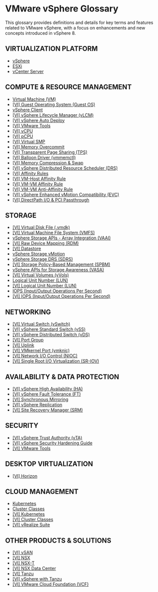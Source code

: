 # VMware vSphere Glossary

This glossary provides definitions and details for key terms and features related to VMware vSphere, with a focus on enhancements and new concepts introduced in vSphere 8.

## VIRTUALIZATION PLATFORM
*   [vSphere](vsphere.md)
*   [ESXi](esxi.md)
*   [vCenter Server](vcenter.md)

## COMPUTE & RESOURCE MANAGEMENT
*   [Virtual Machine (VM)](virtual-machine.md)
*   [[VI] Guest Operating System (Guest OS)](../vi/guest-operating-system.md)
*   [vSphere Client](vsphere-client.md)
*   [[VI] vSphere Lifecycle Manager (vLCM)](../vi/vsphere-lifecycle-manager.md)
*   [[VI] vSphere Auto Deploy](../vi/vsphere-auto-deploy.md)
*   [[VI] VMware Tools](../vi/vmware-tools.md)
*   [[VI] vCPU](../vi/vcpu.md)
*   [[VI] pCPU](../vi/pcpu.md)
*   [[VI] Virtual SMP](../vi/virtual-smp.md)
*   [[VI] Memory Overcommit](../vi/memory-overcommit.md)
*   [[VI] Transparent Page Sharing (TPS)](../vi/transparent-page-sharing.md)
*   [[VI] Balloon Driver (vmmemctl)](../vi/balloon-driver.md)
*   [[VI] Memory Compression & Swap](../vi/memory-compression-swap.md)
*   [[VI] vSphere Distributed Resource Scheduler (DRS)](../vi/drs.md)
*   [[VI] Affinity Rules](../vi/affinity-rules.md)
*   [[VI] VM-Host Affinity Rule](../vi/vm-host-affinity-rule.md)
*   [[VI] VM-VM Affinity Rule](../vi/vm-vm-affinity-rule.md)
*   [[VI] VM-VM Anti-Affinity Rule](../vi/vm-vm-anti-affinity-rule.md)
*   [[VI] vSphere Enhanced vMotion Compatibility (EVC)](../vi/evc.md)
*   [[VI] DirectPath I/O & PCI Passthrough](../vi/directpath-io-pci-passthrough.md)

## STORAGE
*   [[VI] Virtual Disk File (.vmdk)](../vi/virtual-disk-file.md)
*   [[VI] Virtual Machine File System (VMFS)](../vi/vmfs.md)
*   [vSphere Storage APIs - Array Integration (VAAI)](vsphere-storage-apis-array-integration.md)
*   [[VI] Raw Device Mapping (RDM)](../vi/rdm.md)
*   [[VI] Datastore](../vi/datastore.md)
*   [vSphere Storage vMotion](storage-vmotion.md)
*   [vSphere Storage DRS (SDRS)](storage-drs.md)
*   [[VI] Storage Policy-Based Management (SPBM)](../vi/spbm.md)
*   [vSphere APIs for Storage Awareness (VASA)](vasa.md)
*   [[VI] Virtual Volumes (vVols)](../vi/vvols.md)
*   [Logical Unit Number (LUN)](lun.md)
*   [[VI] Logical Unit Number (LUN)](../vi/lun.md)
*   [IOPS (Input/Output Operations Per Second)](iops.md)
*   [[VI] IOPS (Input/Output Operations Per Second)](../vi/iops.md)

## NETWORKING
*   [[VI] Virtual Switch (vSwitch)](../vi/virtual-switch.md)
*   [[VI] vSphere Standard Switch (vSS)](../vi/vsphere-standard-switch.md)
*   [[VI] vSphere Distributed Switch (vDS)](../vi/vsphere-distributed-switch.md)
*   [[VI] Port Group](../vi/port-group.md)
*   [[VI] Uplink](../vi/uplink.md)
*   [[VI] VMkernel Port (vmknic)](../vi/vmkernel-port.md)
*   [[VI] Network I/O Control (NIOC)](../vi/network-i-o-control.md)
*   [[VI] Single Root I/O Virtualization (SR-IOV)](../vi/sr-iov.md)

## AVAILABILITY & DATA PROTECTION
*   [[VI] vSphere High Availability (HA)](../vi/vsphere-high-availability.md)
*   [[VI] vSphere Fault Tolerance (FT)](../vi/fault-tolerance.md)
*   [[VI] Synchronous Mirroring](../vi/synchronous-mirroring.md)
*   [[VI] vSphere Replication](../vi/vsphere-replication.md)
*   [[VI] Site Recovery Manager (SRM)](../vi/site-recovery-manager.md)

## SECURITY
*   [[VI] vSphere Trust Authority (vTA)](../vi/vsphere-trust-authority.md)
*   [[VI] vSphere Security Hardening Guide](../vi/vsphere-security-hardening-guide.md)
*   [[VI] VMware Tools](../vi/vmware-tools.md)

## DESKTOP VIRTUALIZATION
*   [[VI] Horizon](../vi/horizon.md)

## CLOUD MANAGEMENT
*   [Kubernetes](kubernetes.md)
*   [Cluster Classes](cluster-classes.md)
*   [[VI] Kubernetes](../vi/kubernetes.md)
*   [[VI] Cluster Classes](../vi/cluster-classes.md)
*   [[VI] vRealize Suite](../vi/vrealize-suite.md)

## OTHER PRODUCTS & SOLUTIONS
*   [[VI] vSAN](../vi/vsan.md)
*   [[VI] NSX](../vi/nsx.md)
*   [[VI] NSX-T](../vi/nsx-t.md)
*   [[VI] NSX Data Center](../vi/nsx-data-center.md)
*   [[VI] Tanzu](../vi/tanzu.md)
*   [[VI] vSphere with Tanzu](../vi/vsphere-with-tanzu.md)
*   [[VI] VMware Cloud Foundation (VCF)](../vi/vmware-cloud-foundation.md)